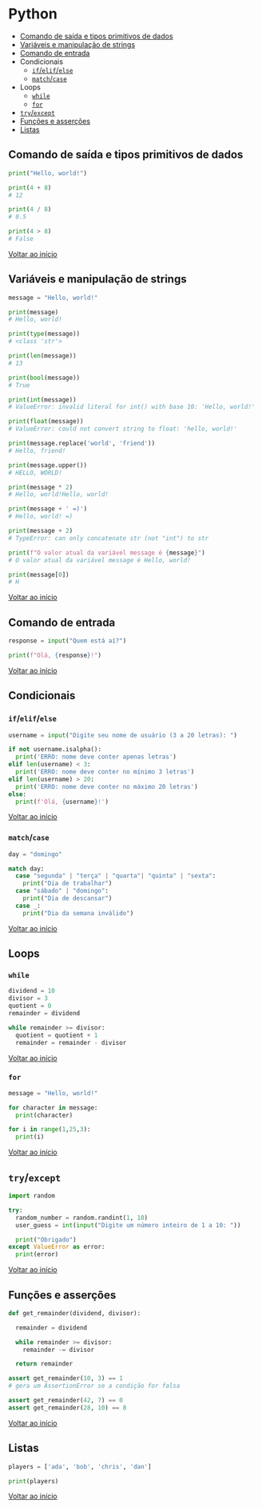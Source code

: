 # Python
- [Comando de saída e tipos primitivos de dados](#comando-de-saída-e-tipos-primitivos-de-dados)
- [Variáveis e manipulação de strings](#variáveis-e-manipulação-de-strings)
- [Comando de entrada](#comando-de-entrada)
- Condicionais
  - [`if`/`elif`/`else`](#ifelifelse)
  - [`match`/`case`](#matchcase)
- Loops
  - [`while`](#while)
  - [`for`](#for)
- [`try`/`except`](#tryexcept)
- [Funções e asserções](#funções-e-asserções)
- [Listas](#listas)

## Comando de saída e tipos primitivos de dados
```python
print("Hello, world!")

print(4 + 8) 
# 12

print(4 / 8) 
# 0.5

print(4 > 8)
# False
```
[Voltar ao início](#python)

## Variáveis e manipulação de strings
```python
message = "Hello, world!"

print(message)
# Hello, world!

print(type(message))
# <class 'str'>

print(len(message))
# 13

print(bool(message))
# True

print(int(message))
# ValueError: invalid literal for int() with base 10: 'Hello, world!' 

print(float(message))
# ValueError: could not convert string to float: 'hello, world!'

print(message.replace('world', 'friend'))
# Hello, friend!

print(message.upper())
# HELLO, WORLD!

print(message * 2)
# Hello, world!Hello, world!

print(message + ' =)')
# Hello, world! =)

print(message + 2)
# TypeError: can only concatenate str (not "int") to str

print(f"O valor atual da variável message é {message}")
# O valor atual da variável message é Hello, world!

print(message[0])
# H
```
[Voltar ao início](#python)

## Comando de entrada
```python
response = input("Quem está aí?")

print(f"Olá, {response}!")
```
[Voltar ao início](#python)

## Condicionais
### `if`/`elif`/`else`

```python
username = input("Digite seu nome de usuário (3 a 20 letras): ")

if not username.isalpha():
  print('ERRO: nome deve conter apenas letras')
elif len(username) < 3:
  print('ERRO: nome deve conter no mínimo 3 letras')
elif len(username) > 20:
  print('ERRO: nome deve conter no máximo 20 letras')
else:
  print(f'Olá, {username}!')

```
[Voltar ao início](#python)

### `match`/`case`
```python
day = "domingo"

match day:
  case "segunda" | "terça" | "quarta"| "quinta" | "sexta":
    print("Dia de trabalhar")
  case "sábado" | "domingo":
    print("Dia de descansar")
  case _:
    print("Dia da semana inválido")
```
[Voltar ao início](#python)
## Loops

### `while`
```python
dividend = 10
divisor = 3
quotient = 0
remainder = dividend

while remainder >= divisor:
  quotient = quotient + 1
  remainder = remainder - divisor
```
[Voltar ao início](#python)

### `for`
```python
message = "Hello, world!"

for character in message:
  print(character)
```
```python
for i in range(1,25,3):
  print(i)
```
[Voltar ao início](#python)

## `try`/`except`
```python
import random

try:
  random_number = random.randint(1, 10)
  user_guess = int(input("Digite um número inteiro de 1 a 10: "))

  print("Obrigado")
except ValueError as error:
  print(error)
```
[Voltar ao início](#python)

## Funções e asserções
```python
def get_remainder(dividend, divisor):

  remainder = dividend

  while remainder >= divisor:
    remainder -= divisor

  return remainder
```
```python
assert get_remainder(10, 3) == 1
# gera um AssertionError se a condição for falsa

assert get_remainder(42, 7) == 0
assert get_remainder(28, 10) == 8
```
[Voltar ao início](#python)

## Listas
```python
players = ['ada', 'bob', 'chris', 'dan']

print(players)
```
[Voltar ao início](#python)